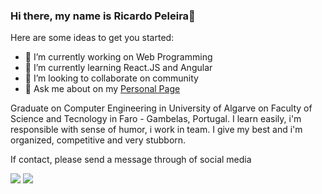 ### Hi there, my name is Ricardo Peleira👋


Here are some ideas to get you started:

- 🔭 I’m currently working on Web Programming
- 🌱 I’m currently learning React.JS and Angular
- 👯 I’m looking to collaborate on community 
- 💬 Ask me about on my [Personal Page](https://ricardopeleiraportfolio.netlify.app)

Graduate on Computer Engineering in University of Algarve on Faculty of Science and Tecnology in Faro - Gambelas, Portugal. I learn easily, i'm responsible with sense of humor, i work in team. I give my best and i'm organized, competitive and very stubborn. 

If contact, please send a message through of social media

 <div>
  <a href = "mailto: ricardopeleira16@gmail.com"><img src="https://img.shields.io/badge/-Gmail-%23EA4335?style=for-the-badge&logo=gmail&logoColor=white" target="_blank"></a>
  <a href="https://www.linkedin.com/in/ricardo-peleira-0a73b483/" target="_blank"><img src="https://img.shields.io/badge/-LinkedIn-%230077B5?style=for-the-badge&logo=linkedin&logoColor=white" target="_blank"></a>
</div>
